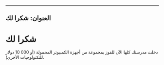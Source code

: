 * * *

## العنوان: شكرا لك

# شكرا لك

دخلت مدرستك كلها الآن للفوز بمجموعة من أجهزة الكمبيوتر المحمولة (أو 000 10 دولار للتكنولوجيات الأخرى).